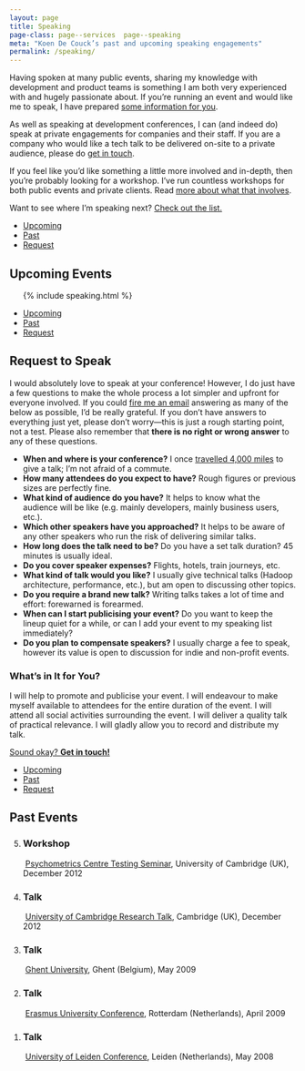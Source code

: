 ```yaml
---
layout: page
title: Speaking
page-class: page--services  page--speaking
meta: "Koen De Couck’s past and upcoming speaking engagements"
permalink: /speaking/
---
```


Having spoken at many public events, sharing my knowledge with
development and product teams is something I am both very experienced with and
hugely passionate about. If you’re running an event and would like me to speak, I
have prepared [some information for you](#section:request).

As well as speaking at development conferences, I can (and indeed do) speak at
private engagements for companies and their staff. If you are a company who
would like a tech talk to be delivered on-site to a private audience, please do
[get in touch](mailto:koen.decouck@outlook.com?subject=Internal%20Tech%20Talk).

If you feel like you’d like something a little more involved and in-depth, then
you’re probably looking for a workshop. I’ve run countless workshops for both
public events and private clients. Read [more about what that involves](/workshops/).

Want to see where I’m speaking next? [Check out the list.](#section:upcoming-events)





<ul class="c-nav-secondary  mt++" id="section:upcoming-events">
  <li class="c-nav-secondary__item"><a href="#section:upcoming-events" class="c-nav-secondary__link  is-current">Upcoming</a></li>
  <li class="c-nav-secondary__item"><a href="#section:past-events" class="c-nav-secondary__link">Past</a></li>
  <li class="c-nav-secondary__item"><a href="#section:request" class="c-nav-secondary__link">Request</a></li>
</ul>

## Upcoming Events

<ol class="list-ui">

  {% include speaking.html %}
</ol>

<ul class="c-nav-secondary  mt++" id="section:request">
  <li class="c-nav-secondary__item"><a href="#section:upcoming-events" class="c-nav-secondary__link">Upcoming</a></li>
  <li class="c-nav-secondary__item"><a href="#section:past-events" class="c-nav-secondary__link">Past</a></li>
  <li class="c-nav-secondary__item"><a href="#section:request" class="c-nav-secondary__link  is-current">Request</a></li>
</ul>

## Request to Speak

I would absolutely love to speak at your conference! However, I do just have a
few questions to make the whole process a lot simpler and upfront for everyone
involved. If you could [fire me an
email](mailto:koen.decouck@outlook.com?subject=Speaking%20Request)
answering as many of the below as possible, I’d be really grateful. If you don’t
have answers to everything just yet, please don’t worry—this is just a rough
starting point, not a test. Please also remember that **there is no right or
wrong answer** to any of these questions.

* **When and where is your conference?** I once [travelled 4,000
  miles](https://www.google.com/search?q=distance+brussels+to+sanjuan)
  to give a talk; I’m not afraid of a commute.
* **How many attendees do you expect to have?** Rough figures or previous sizes
  are perfectly fine.
* **What kind of audience do you have?** It helps to know what the audience will
  be like (e.g. mainly developers, mainly business users, etc.).
* **Which other speakers have you approached?** It helps to be aware of any
  other speakers who run the risk of delivering similar talks.
* **How long does the talk need to be?** Do you have a set talk duration? 45
  minutes is usually ideal.
* **Do you cover speaker expenses?** Flights, hotels, train journeys, etc.
* **What kind of talk would you like?** I usually give technical talks (Hadoop
  architecture, performance, etc.), but am open to discussing other topics.
* **Do you require a brand new talk?** Writing talks takes a lot of time and
  effort: forewarned is forearmed.
* **When can I start publicising your event?** Do you want to keep the lineup
  quiet for a while, or can I add your event to my speaking list immediately?
* **Do you plan to compensate speakers?** I usually charge a fee to speak,
  however its value is open to discussion for indie and non-profit events.

### What’s in It for You?

I will help to promote and publicise your event. I will endeavour to make myself
available to attendees for the entire duration of the event. I will attend all
social activities surrounding the event. I will deliver a quality talk of
practical relevance. I will gladly allow you to record and distribute my talk.

<a href="mailto:koen.decouck@outlook.com?subject=Speaking%20Request" class="btn  btn--full">Sound okay? <strong>Get in touch!</strong></a>

<ul class="c-nav-secondary  mt++" id="section:past-events">
  <li class="c-nav-secondary__item"><a href="#section:upcoming-events" class="c-nav-secondary__link">Upcoming</a></li>
  <li class="c-nav-secondary__item"><a href="#section:past-events" class="c-nav-secondary__link  is-current">Past</a></li>
  <li class="c-nav-secondary__item"><a href="#section:request" class="c-nav-secondary__link">Request</a></li>
</ul>

## Past Events

<ol class="list-ui  mb" reversed>
  <li>
    <h3 class="list-ui__title">Workshop</h3>
    <img src="/img/icons/uk.png" alt="" /> <a href="https://www.psychometrics.cam.ac.uk/about-us/directory/koen-de-couck">Psychometrics Centre Testing Seminar</a>, University of Cambridge (UK), December 2012
  </li>
  <li>
    <h3 class="list-ui__title">Talk</h3>
    <img src="/img/icons/uk.png" alt="" /> <a href="http://talks.cam.ac.uk/user/show/30656">University of Cambridge Research Talk</a>, Cambridge (UK), December 2012
  </li>
  <li>
    <h3 class="list-ui__title">Talk</h3>
    <img src="/img/icons/be.png" alt="" /> <a href="http://">Ghent University</a>, Ghent (Belgium), May 2009
  </li>
  <li>
    <h3 class="list-ui__title">Talk</h3>
    <img src="/img/icons/nl.png" alt="" /> <a href="http://">Erasmus University Conference</a>, Rotterdam (Netherlands), April 2009
  </li>
  <li>
    <h3 class="list-ui__title">Talk</h3>
    <img src="/img/icons/nl.png" alt="" /> <a href="http://">University of Leiden Conference</a>, Leiden (Netherlands), May 2008
  </li>
</ol>
